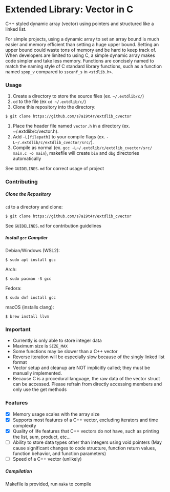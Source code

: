 Extended Library: Vector in C
=============================
C++ styled dynamic array (vector) using pointers and structured like a linked list.

For simple projects, using a dynamic array to set an array bound is much easier and memory efficient than setting a huge upper bound.
Setting an upper bound could waste tons of memory and be hard to keep track of.
When developers are limited to using C, a simple dynamic array makes code simpler and take less memory.
Functions are concisely named to match the naming style of C standard library functions, such as a function named ```spop_v``` compared to ```sscanf_s``` in ```<stdlib.h>```.

### Usage
1. Create a directory to store the source files (ex. ```~/.extdlib/c/```)
2. ```cd``` to the file (ex ```cd ~/.extdlib/c/```)
3. Clone this repository into the directory:
```
$ git clone https://github.com/s7a19t4r/extdlib_cvector
```
1. Place the header file named ```vector.h``` in a directory (ex. ~/.extdlib/c/vector.h).
2. Add ```-L[filepath]``` to your compile flags (ex. ```-L~/.extdlib/c/extdlib_cvector/src/```).
3. Compile as normal (ex. ```gcc -L~/.extdlib/c/extdlib_cvector/src/ main.c -o main```), makefile will create ```bin``` and ```dbg``` directories automatically

See ```GUIDELINES.md``` for correct usage of project

### Contributing
##### Clone the Repository
```cd``` to a directory and clone:
```
$ git clone https://github.com/s7a19t4r/extdlib_cvector
```
See ```GUIDELINES.md``` for contribution guidelines

##### Install ```gcc``` Compiler
Debian/Windows (WSL2): 
```
$ sudo apt install gcc
```
Arch: 
```
$ sudo pacman -S gcc
```
Fedora: 
```
$ sudo dnf install gcc
```
macOS (installs clang): 
```
$ brew install llvm
```

### Important
* Currently is only able to store integer data
* Maximum size is ```SIZE_MAX```
* Some functions may be slower than a C++ vector
* Reverse iteration will be especially slow because of the singly linked list format
* Vector setup and cleanup are NOT implicitly called; they must be manually implemented.
* Because C is a procedural language, the raw data of the vector struct can be accessed. Please refrain from directly accessing members and only use the get methods

### Features
- [X] Memory usage scales with the array size
- [X] Supports most features of a C++ vector, excluding iterators and time complexity
- [X] Quality of life features that C++ vectors do not have, such as printing the list, sum, product, etc...
- [ ] Ability to store data types other than integers using void pointers (May cause significant changes to code structure, function return values, function behavior, and function parameters)
- [ ] Speed of a C++ vector (unlikely)

##### Compilation
Makefile is provided, run ```make``` to compile


